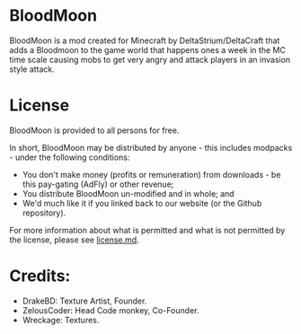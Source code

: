 BloodMoon
================
BloodMoon is a mod created for Minecraft by DeltaStrium/DeltaCraft that adds a Bloodmoon to the game world that happens ones a week in the MC time scale causing mobs to get very angry and attack players in an invasion style attack.


License
================

BloodMoon is provided to all persons for free.

In short, BloodMoon may be distributed by anyone - this includes modpacks - under the following conditions:
* You don't make money (profits or remuneration) from downloads - be this pay-gating (AdFly) or other revenue;
* You distribute BloodMoon un-modified and in whole; and
* We'd much like it if you linked back to our website (or the Github repository).

For more information about what is permitted and what is not permitted by the license, please see [license.md](LICENSE.md).


Credits:
================
* DrakeBD: Texture Artist, Founder.
* ZelousCoder: Head Code monkey, Co-Founder. 
* Wreckage: Textures.
